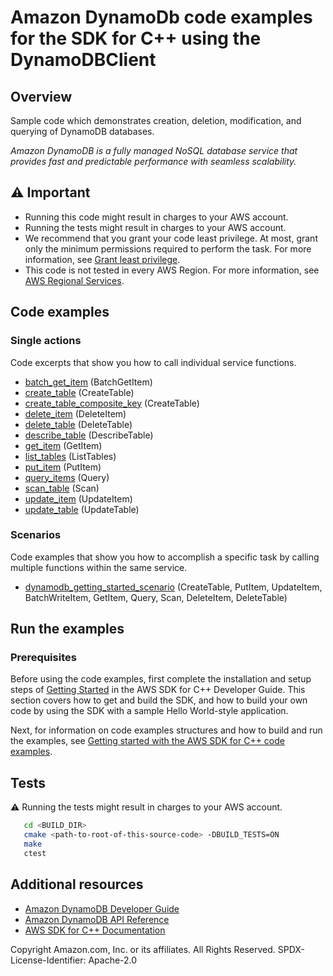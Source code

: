 # Amazon DynamoDb code examples for the SDK for C++ using the DynamoDBClient
## Overview
Sample code which demonstrates creation, deletion, modification, and querying of DynamoDB databases.

*Amazon DynamoDB is a fully managed NoSQL database service that provides fast and
predictable performance with seamless scalability.*
## ⚠️ Important
* Running this code might result in charges to your AWS account.
* Running the tests might result in charges to your AWS account.
* We recommend that you grant your code least privilege. At most, grant only the minimum permissions required to perform the task. For more information, see [Grant least privilege](https://docs.aws.amazon.com/IAM/latest/UserGuide/best-practices.html#grant-least-privilege).
* This code is not tested in every AWS Region. For more information, see [AWS Regional Services](https://aws.amazon.com/about-aws/global-infrastructure/regional-product-services).
## Code examples
### Single actions
Code excerpts that show you how to call individual service functions.
* [batch_get_item](./batch_get_item.cpp) (BatchGetItem)
* [create_table](./create_table.cpp) (CreateTable)
* [create_table_composite_key](./create_table_composite_key.cpp) (CreateTable)
* [delete_item](./delete_item.cpp) (DeleteItem)
* [delete_table](./delete_table.cpp) (DeleteTable)
* [describe_table](./describe_table.cpp) (DescribeTable)
* [get_item](./get_item.cpp) (GetItem)
* [list_tables](./list_tables.cpp) (ListTables)
* [put_item](./put_item.cpp) (PutItem)
* [query_items](./query_items.cpp) (Query)
* [scan_table](./scan_table.cpp) (Scan)
* [update_item](./update_item.cpp) (UpdateItem)
* [update_table](./update_table.cpp) (UpdateTable)
### Scenarios
Code examples that show you how to accomplish a specific task by calling multiple functions within the same service.
* [dynamodb_getting_started_scenario](./dynamodb_getting_started_scenario.cpp) (CreateTable, PutItem, UpdateItem, BatchWriteItem, GetItem, Query, Scan, DeleteItem, DeleteTable)
## Run the examples

### Prerequisites
Before using the code examples, first complete the installation and setup steps
of [Getting Started](https://docs.aws.amazon.com/sdk-for-cpp/v1/developer-guide/getting-started.html) in the AWS SDK for
C++ Developer Guide.
This section covers how to get and build the SDK, and how to build your own code by using the SDK with a
sample Hello World-style application.

Next, for information on code examples structures and how to build and run the examples, see [Getting started with the AWS SDK for C++ code examples](https://docs.aws.amazon.com/sdk-for-cpp/v1/developer-guide/getting-started-code-examples.html).

## Tests
⚠️ Running the tests might result in charges to your AWS account.


```sh
   cd <BUILD_DIR>
   cmake <path-to-root-of-this-source-code> -DBUILD_TESTS=ON
   make
   ctest 
 ```   


## Additional resources
* [Amazon DynamoDB Developer Guide](https://docs.aws.amazon.com/amazondynamodb/latest/developerguide/Introduction.html)
* [Amazon DynamoDB API Reference](https://docs.aws.amazon.com/amazondynamodb/latest/APIReference/Welcome.html)
* [AWS SDK for C++ Documentation](https://docs.aws.amazon.com/sdk-for-cpp/index.html)

Copyright Amazon.com, Inc. or its affiliates. All Rights Reserved. SPDX-License-Identifier: Apache-2.0
